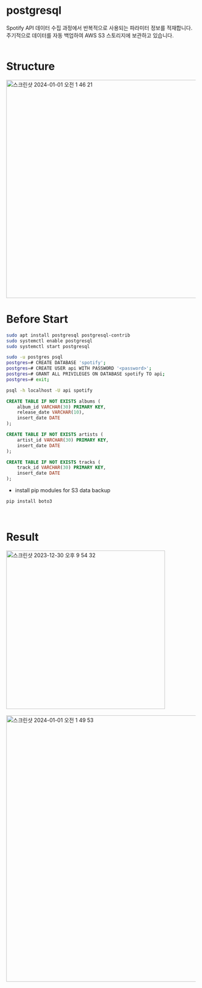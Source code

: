 # postgresql
Spotify API 데이터 수집 과정에서 반복적으로 사용되는 파라미터 정보를 적재합니다.<br>
주기적으로 데이터를 자동 백업하여 AWS S3 스토리지에 보관하고 있습니다.<br><br>

# Structure
<img width="581" alt="스크린샷 2024-01-01 오전 1 46 21" src="https://github.com/Spotify-DemoProject/postgresql/assets/130134750/be59bfdf-325a-4b7b-8aa9-e8c0b9c13b2f">
<br>

# Before Start
``` bash
sudo apt install postgresql postgresql-contrib
sudo systemctl enable postgresql
sudo systemctl start postgresql
```
``` bash
sudo -u postgres psql
postgres=# CREATE DATABASE 'spotify'; 
postgres=# CREATE USER api WITH PASSWORD '<password>'; 
postgres=# GRANT ALL PRIVILEGES ON DATABASE spotify TO api;
postgres=# exit;

psql -h localhost -U api spotify
```
``` sql
CREATE TABLE IF NOT EXISTS albums (
    album_id VARCHAR(30) PRIMARY KEY,
    release_date VARCHAR(10),
    insert_date DATE
);

CREATE TABLE IF NOT EXISTS artists (
    artist_id VARCHAR(30) PRIMARY KEY,
    insert_date DATE
);

CREATE TABLE IF NOT EXISTS tracks (
    track_id VARCHAR(30) PRIMARY KEY,
    insert_date DATE
);
```
- install pip modules for S3 data backup
``` bash
pip install boto3
```
<br>

# Result
<img width="422" alt="스크린샷 2023-12-30 오후 9 54 32" src="https://github.com/Spotify-DemoProject/postgresql/assets/130134750/c51b3e2d-0628-4465-b95d-ef6abd161d36"><br><br>
<img width="709" alt="스크린샷 2024-01-01 오전 1 49 53" src="https://github.com/Spotify-DemoProject/postgresql/assets/130134750/f3577a60-34b5-4fcb-98d1-76d1332233d0">

